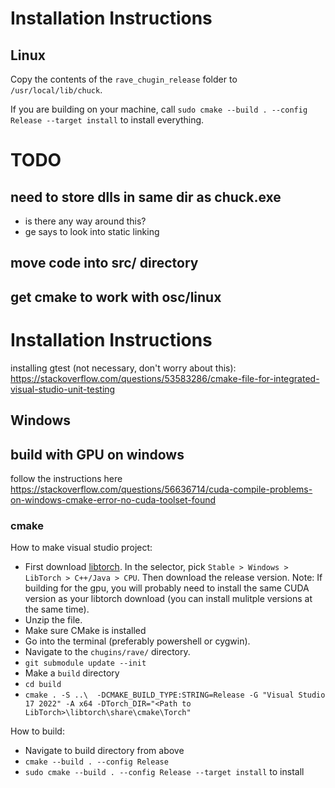 # Installation Instructions
## Linux
Copy the contents of the `rave_chugin_release` folder to `/usr/local/lib/chuck`.

If you are building on your machine, call `sudo cmake --build . --config Release --target install` to install everything.

# TODO
## need to store dlls in same dir as chuck.exe
- is there any way around this?
- ge says to look into static linking
## move code into src/ directory
## get cmake to work with osc/linux


# Installation Instructions
installing gtest (not necessary, don't worry about this): https://stackoverflow.com/questions/53583286/cmake-file-for-integrated-visual-studio-unit-testing

## Windows
## build with GPU on windows
follow the instructions here https://stackoverflow.com/questions/56636714/cuda-compile-problems-on-windows-cmake-error-no-cuda-toolset-found


### cmake
How to make visual studio project:

- First download [libtorch](https://pytorch.org/get-started/locally/). In the selector, pick `Stable > Windows > LibTorch > C++/Java > CPU`. Then download the release version. Note: If building for the gpu, you will probably need to install the same CUDA version as your libtorch download (you can install mulitple versions at the same time).
- Unzip the file.
- Make sure CMake is installed
- Go into the terminal (preferably powershell or cygwin).
- Navigate to the `chugins/rave/` directory.
- `git submodule update --init`
- Make a `build` directory
- `cd build`
- `cmake . -S ..\  -DCMAKE_BUILD_TYPE:STRING=Release -G "Visual Studio 17 2022" -A x64 -DTorch_DIR="<Path to LibTorch>\libtorch\share\cmake\Torch"`

How to build:
- Navigate to build directory from above
- `cmake --build . --config Release`
- `sudo cmake --build . --config Release --target install` to install
